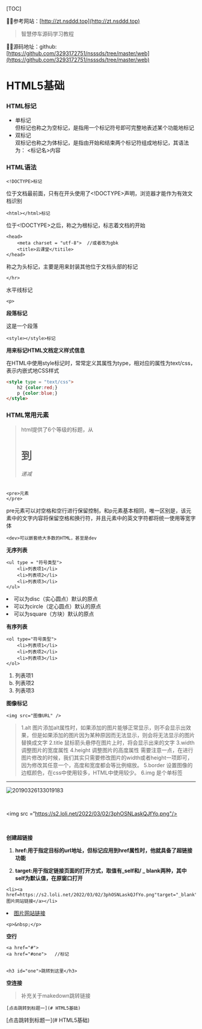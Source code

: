 [TOC]

😶‍🌫️参考网站：[http://zt.nsddd.top](http://zt.nsddd.top)

>   智慧停车源码学习教程

😶‍🌫️源码地址：github: [https://github.com/3293172751/nsssds/tree/master/web](https://github.com/3293172751/nsssds/tree/master/web)



 # HTML5基础




<h3> HTML标记
</h3>

<ul>
    <li>单标记</li>
    	但标记也称之为空标记，是指用一个标记符号即可完整地表述某个功能地标记
    <li>双标记</li>
    	双标记也称之为体标记，是指由开始和结束两个标记符组成地标记，其语法为：
    	<标记名>内容</标记名></ul>



<h3>HTML语法
</h3>

```
<!DOCTYPE>标记
```

位于文档最前面，只有在开头使用了<!DOCTYPE>声明，浏览器才能作为有效文档识别



```
<html></html>标记
```

位于<!DOCTYPE>之后，称之为根标记，标志着文档的开始



```
<head>
	<meta charset = "utf-8">  //或者改为gbk
	<title>云课堂</titile>
</head>
```

称之为头标记，主要是用来封装其他位于文档头部的标记



```
</hr>
```

水平线标记

</hr>



```
<p>
```

**段落标记**

<p>这是一个段落
</p>



```
<style></style>标记
```

**用来标记HTML文档定义样式信息**

在HTML中使用style标记时，常常定义其属性为type，相对应的属性为text/css，表示内嵌式地CSS样式

```html
<style type = "text/css">
	h2 {color:red;}
	p {color:blue;}
</style>
```



<h3>
    HTML常用元素
</h3>

>   html提供了6个等级的标题，从<h1>到<h6>递减



```
<pre>元素
</pre>
```

pre元素可以对空格和空行进行保留控制，和p元素基本相同，唯一区别是，该元素中的文字内容将保留空格和换行符，并且元素中的英文字符都将统一使用等宽字体





```
<dev>可以嵌套绝大多数的HTML，甚至是dev
```





**无序列表**

```
<ul type = "符号类型">
	<li>列表项1</li>
	<li>列表项2</li>
	<li>列表项3</li>
</ul>
```

<li type = “disc">可以为disc（实心圆点）默认的原点</li>

<li type = “disc">可以为circle（定心圆点）默认的原点</li>

<li type = “disc">可以为square（方块）默认的原点</li>



**有序列表**

```
<ol type="符号类型">
	<li>列表项1</li>
	<li>列表项2</li>
	<li>列表项3</li>
</ol>
```

<ol type="符号类型">
	<li>列表项1</li>
	<li type = "a">列表项2</li>
	<li>列表项3</li>
</ol>



**图像标记**

```
<img src="图像URL" />
```

> 1.alt 图片添加alt属性时，如果添加的图片能够正常显示，则不会显示出效果，但是如果添加的图片因为某种原因而无法显示，则会将无法显示的图片替换成文字
>2.title 鼠标箭头悬停在图片上时，将会显示出来的文字
>3.width 调整图片的宽度属性
>4.height 调整图片的高度属性
>需要注意一点，在进行图片修改的时候，我们其实只需要修改图片的width或者height一项即可，因为修改其任意一个，高度和宽度都会等比例缩放。
>5.border 设置图像的边框颜色，在css中使用较多，HTML中使用较少。
>6.img 是个单标签

<hr>

![20190326133019183](https://s2.loli.net/2022/03/02/3phOSNLaskQJfYo.png)

<br>

<img src =“https://s2.loli.net/2022/03/02/3phOSNLaskQJfYo.png"/>

</br>



**创建超链接**

1.   **href:用于指定目标的url地址，但<a>标记应用到href属性时，他就具备了超链接功能**

2.   **target:用于指定链接页面的打开方式，取值有_self和/ _ blank两种，其中self为默认值，在原窗口打开**

```
<li><a href=https://s2.loli.net/2022/03/02/3phOSNLaskQJfYo.png"target="_blank">图片网站链接</a></li>
```

<li><a href=https://s2.loli.net/2022/03/02/3phOSNLaskQJfYo.png"target="_blank”>图片网站链接</a></li>



```
<p>&nbsp;</p>
```

**空行**



```
<a href="#">
<a href="#one">   //标记


<h3 id="one">跳转到这里</h3>
```

**空连接**

> 补充关于makedown跳转链接

```
[点击跳转到标题一](# HTML5基础)
```

[点击跳转到标题一](# HTML5基础)







